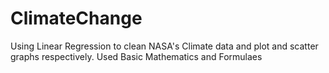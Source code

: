 # ClimateChange
Using Linear Regression to clean NASA's Climate data and plot and scatter graphs respectively. Used Basic Mathematics and Formulaes
